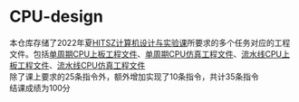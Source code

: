 # CPU-design
本仓库存储了2022年夏[HITSZ计算机设计与实验课](https://hitsz-cslab.gitee.io/cpu/)所要求的多个任务对应的工程文件。包括[单周期CPU上板工程文件](./single_cycle)、[单周期CPU仿真工程文件](./单周期仿真)、[流水线CPU上板工程文件](./pipe)、[流水线CPU仿真工程文件](./流水线仿真)  
除了课上要求的25条指令外，额外增加实现了10条指令，共计35条指令  
结课成绩为100分
